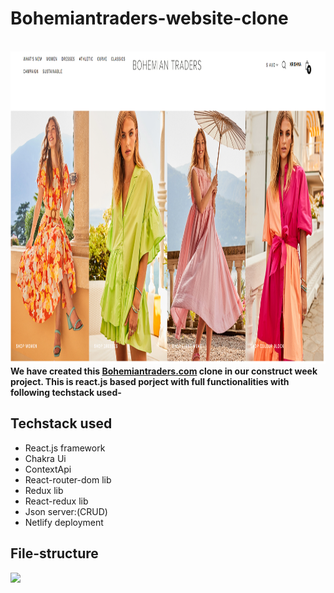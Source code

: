 # Bohemiantraders-website-clone

<br/>
<img  src="public\site.PNG" height="500px" width="1000px" />
<br/>
<b>We have created this <a href="https://bohemiantraders.com/">Bohemiantraders.com</a> clone in our construct week project.
This is react.js based porject with full functionalities with following techstack used-</b>

## Techstack used

  - React.js framework
  - Chakra Ui 
  - ContextApi
  - React-router-dom lib
  - Redux lib
  - React-redux lib
  - Json server:(CRUD)
  - Netlify deployment


## File-structure
<img  src="https://i.imgur.com/q39CFdB.png" height="auto" width="auto" />
